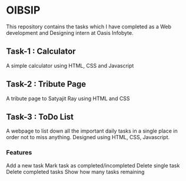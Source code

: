 # OIBSIP
This repository contains the tasks which I have completed as a Web development and Designing intern at Oasis Infobyte.

## Task-1 : Calculator
A simple calculator using HTML, CSS and Javascript

## Task-2 : Tribute Page 
A tribute page to Satyajit Ray using HTML and CSS

## Task-3 : ToDo List
A webpage to list down all the important daily tasks in a single place in order not to miss anything. Designed using HTML, CSS, Javascript.
### Features
Add a new task
Mark task as completed/incompleted
Delete single task
Delete completed tasks
Show how many tasks remaining
